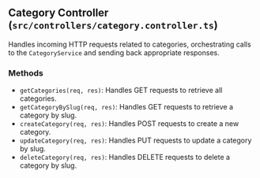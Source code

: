 ## Category Controller (`src/controllers/category.controller.ts`)

Handles incoming HTTP requests related to categories, orchestrating calls to the `CategoryService` and sending back appropriate responses.

### Methods

*   `getCategories(req, res)`: Handles GET requests to retrieve all categories.
*   `getCategoryBySlug(req, res)`: Handles GET requests to retrieve a category by slug.
*   `createCategory(req, res)`: Handles POST requests to create a new category.
*   `updateCategory(req, res)`: Handles PUT requests to update a category by slug.
*   `deleteCategory(req, res)`: Handles DELETE requests to delete a category by slug.
